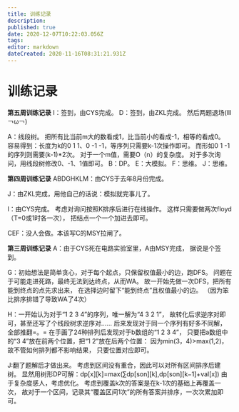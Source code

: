 ```yaml
---
title: 训练记录
description: 
published: true
date: 2020-12-07T10:22:03.056Z
tags: 
editor: markdown
dateCreated: 2020-11-16T08:31:21.931Z
---
```


# 训练记录
**第五周训练记录**
I：签到，由CYS完成。
D：签到，由ZKL完成。
然后两题退场(lll￢ω￢)

A：线段树。
   把所有比当前m大的数看成1，比当前小的看成-1，相等的看成0。
   容易得到：长度为k的0 1 1、0 -1 -1，等序列只需要k-1次操作即可。
   而形如0 1 -1的序列则需要(k-1)*2次。
   对于一个m值，需要O（n）的复杂度。
   对于多次询问，用线段树修改0、-1、1值即可。
B：DP。
E：大模拟。
F：思维。
J：思维。


**第四周训练记录**
ABDGHKLM：由CYS于去年8月份完成。

J：由ZKL完成，用他自己的话说：模拟就完事儿了。

I：由CYS完成。
   考虑对询问按照K排序后进行在线操作。
   这样只需要做两次floyd（T=0或1时各一次），
   把结点一个一个加进去即可。

CEF：没人会做。本该写C的MSY拉闸了。



**第三周训练记录**
A：由于CYS死在电路实验室里，A由MSY完成，
   据说是个签到。

G：初始想法是简单贪心，对于每个起点，只保留权值最小的边，跑DFS。
   问题在于可能走进死路，最终无法到达终点，从而WA。
   故一开始先做一次DFS，把所有能到终点的点先求出来，
   在选择边时留下“能到终点”且权值最小的边。
   （因为笨比排序排错了导致WA了4次）

H：一开始认为对于“1 2 3 4”的序列，唯一解为“4 3 2 1”，
   故转化后求逆序对即可，甚至还写了个线段树求逆序对......
   后来发现对于同一个序列有好多不同解，全部推翻=。=
   在手画了24种排列后发现对于b数组的“1 2 3 4”，
   只要把a数组中的“3 4”放在前两个位置，把“1 2”放在后两个位置：
   因为min(3，4)>max(1,2)，故不管如何排列都不影响结果，
   只要位置对应即可。
   
J:翻了题解后才做出来。
  考虑到区间没有重合，因此可以对所有区间排序后建树。
  显然用树形DP可解：dp[x][k]=max(∑dp[son][k],dp[son][k−1]+val[x])
  由于复杂度感人，考虑优化。
  考虑到覆盖k次的答案是在k-1次的基础上再覆盖一次，
  故对于一个区间，记录其“覆盖区间1次”的所有答案并排序，一次次累加即可。
   